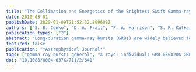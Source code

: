 ```yaml
---
title: "The Collimation and Energetics of the Brightest Swift Gamma-ray Bursts"
date: 2010-03-01
publishDate: 2020-01-09T21:52:32.899608Z
authors: ["S. B. Cenko", "D. A. Frail", "F. A. Harrison", "S. R. Kulkarni", "E. Nakar", "P. C. Chandra", "N. R. Butler", "D. B. Fox", "A. Gal-Yam", "M. M. Kasliwal", "J. Kelemen", "D. -S. Moon", "E. O. Ofek", "P. A. Price", "A. Rau", "A. M. Soderberg", "H. I. Teplitz", "M. W. Werner", "D. C. -J. Bock", "J. S. Bloom", "D. A. Starr", "A. V. Filippenko", "R. A. Chevalier", "N. Gehrels", "J. N. Nousek", "T. Piran"]
publication_types: ["2"]
abstract: "Long-duration gamma-ray bursts (GRBs) are widely believed to be highly collimated explosions (bipolar conical outflows with half- opening angle þeta≈ 1°-10°). As a result of this beaming factor, the true energy release from a GRB is usually several orders of magnitude smaller than the observed isotropic value. Measuring this opening angle, typically inferred from an achromatic steepening in the afterglow light curve (a ``jet'' break), has proven exceedingly difficult in the Swift era. Here, we undertake a study of five of the brightest (in terms of the isotropic prompt γ-ray energy release, E $_γ,iso$) GRBs in the Swift era to search for jet breaks and hence constrain the collimation-corrected energy release. We present multi-wavelength (radio through X-ray) observations of GRBs 050820A, 060418, and 080319B, and construct afterglow models to extract the opening angle and beaming-corrected energy release for all three events. Together with results from previous analyses of GRBs 050904 and 070125, we find evidence for an achromatic jet break in all five events, strongly supporting the canonical picture of GRBs as collimated explosions. The most natural explanation for the lack of observed jet breaks from most Swift GRBs is therefore selection effects. However, the opening angles for the events in our sample are larger than would be expected if all GRBs had a canonical energy release of åisebox-0.5ex 10$^51$ erg. The total energy release we measure for the ``hyper-energetic'' (E $_tot$ &gt;i̊sebox-0.5ex  10$^52$ erg) events in our sample is large enough to start challenging models with a magnetar as the compact central remnant."
featured: false
publication: "*Astrophysical Journal*"
tags: ["gamma-ray burst: general", "X-rays: individual: GRB 050820A GRB 050904 GRB 060418 GRB 070125 GRB 080319B", "Astrophysics - High Energy Astrophysical Phenomena"]
doi: "10.1088/0004-637X/711/2/641"
---
```



